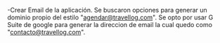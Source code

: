 -Crear Email de la aplicación.
  Se buscaron opciones para generar un dominio propio del estilo "agendar@travellog.com".
  Se opto por usar G Suite de google para generar la direccion de email la cual quedo como "contacto@travellog.com".
